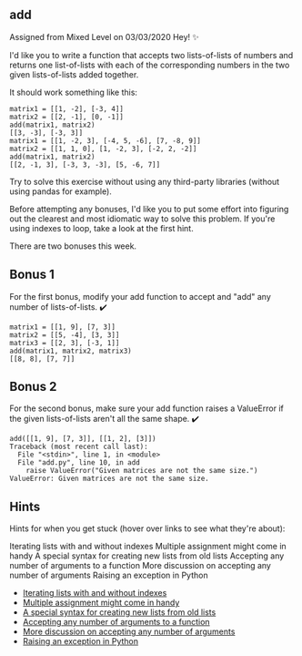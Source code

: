 ## add
Assigned from Mixed Level on 03/03/2020
Hey! ✨

I'd like you to write a function that accepts two lists-of-lists of numbers and returns one list-of-lists with each of the corresponding numbers in the two given lists-of-lists added together.

It should work something like this:

```
matrix1 = [[1, -2], [-3, 4]]
matrix2 = [[2, -1], [0, -1]]
add(matrix1, matrix2)
[[3, -3], [-3, 3]]
matrix1 = [[1, -2, 3], [-4, 5, -6], [7, -8, 9]]
matrix2 = [[1, 1, 0], [1, -2, 3], [-2, 2, -2]]
add(matrix1, matrix2)
[[2, -1, 3], [-3, 3, -3], [5, -6, 7]]
```

Try to solve this exercise without using any third-party libraries (without using pandas for example).

Before attempting any bonuses, I'd like you to put some effort into figuring out the clearest and most idiomatic way to solve this problem. If you're using indexes to loop, take a look at the first hint.

There are two bonuses this week.

## Bonus 1

For the first bonus, modify your add function to accept and "add" any number of lists-of-lists. ✔️

```
matrix1 = [[1, 9], [7, 3]]
matrix2 = [[5, -4], [3, 3]]
matrix3 = [[2, 3], [-3, 1]]
add(matrix1, matrix2, matrix3)
[[8, 8], [7, 7]]
```

## Bonus 2

For the second bonus, make sure your add function raises a ValueError if the given lists-of-lists aren't all the same shape. ✔️
```
add([[1, 9], [7, 3]], [[1, 2], [3]])
Traceback (most recent call last):
  File "<stdin>", line 1, in <module>
  File "add.py", line 10, in add
    raise ValueError("Given matrices are not the same size.")
ValueError: Given matrices are not the same size.
```
## Hints

Hints for when you get stuck (hover over links to see what they're about):


Iterating lists with and without indexes
Multiple assignment might come in handy
A special syntax for creating new lists from old lists
Accepting any number of arguments to a function
More discussion on accepting any number of arguments
Raising an exception in Python

<ul>
<li><a href="http://treyhunner.com/2016/04/how-to-loop-with-indexes-in-python/" title="When looping over multiple lists at once, indexes aren't usually necessary">Iterating lists with and without indexes</a></li>
<li><a href="https://treyhunner.com/2018/03/tuple-unpacking-improves-python-code-readability/" title="Multiple assignment is very common to see while looping">Multiple assignment might come in handy</a></li>
<li><a href="https://treyhunner.com/2015/12/python-list-comprehensions-now-in-color/" title="List comprehensions are a special purpose tool for a special kind of looping">A special syntax for creating new lists from old lists</a></li>
<li><a href="https://treyhunner.com/2018/10/asterisks-in-python-what-they-are-and-how-to-use-them/#Asterisks_for_packing_arguments_given_to_function" title="*args and **kwargs idiom allows accepting multiple arguments passed to a function">Accepting any number of arguments to a function</a></li>
<li><a href="https://stackoverflow.com/questions/36901/what-does-double-star-asterisk-and-star-asterisk-do-for-parameters/36908#36908" title="Lots of examples of * and ** in here">More discussion on accepting any number of arguments</a></li>
<li><a href="https://stackoverflow.com/questions/2052390/manually-raising-throwing-an-exception-in-python" title="Examples of how to raise an manually exception in Python">Raising an exception in Python</a></li>
</ul>
